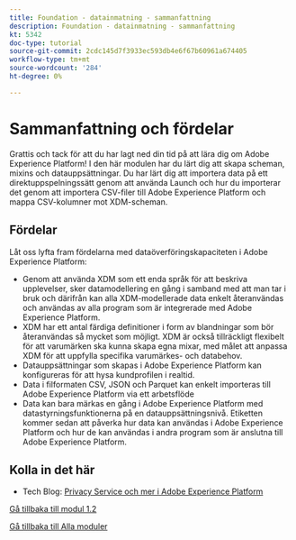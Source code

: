 ```yaml
---
title: Foundation - datainmatning - sammanfattning
description: Foundation - datainmatning - sammanfattning
kt: 5342
doc-type: tutorial
source-git-commit: 2cdc145d7f3933ec593db4e6f67b60961a674405
workflow-type: tm+mt
source-wordcount: '284'
ht-degree: 0%

---
```


# Sammanfattning och fördelar

Grattis och tack för att du har lagt ned din tid på att lära dig om Adobe Experience Platform!
I den här modulen har du lärt dig att skapa scheman, mixins och datauppsättningar. Du har lärt dig att importera data på ett direktuppspelningssätt genom att använda Launch och hur du importerar det genom att importera CSV-filer till Adobe Experience Platform och mappa CSV-kolumner mot XDM-scheman.

## Fördelar

Låt oss lyfta fram fördelarna med dataöverföringskapaciteten i Adobe Experience Platform:

- Genom att använda XDM som ett enda språk för att beskriva upplevelser, sker datamodellering en gång i samband med att man tar i bruk och därifrån kan alla XDM-modellerade data enkelt återanvändas och användas av alla program som är integrerade med Adobe Experience Platform.
- XDM har ett antal färdiga definitioner i form av blandningar som bör återanvändas så mycket som möjligt. XDM är också tillräckligt flexibelt för att varumärken ska kunna skapa egna mixar, med målet att anpassa XDM för att uppfylla specifika varumärkes- och databehov.
- Datauppsättningar som skapas i Adobe Experience Platform kan konfigureras för att hysa kundprofilen i realtid.
- Data i filformaten CSV, JSON och Parquet kan enkelt importeras till Adobe Experience Platform via ett arbetsflöde
- Data kan bara märkas en gång i Adobe Experience Platform med datastyrningsfunktionerna på en datauppsättningsnivå. Etiketten kommer sedan att påverka hur data kan användas i Adobe Experience Platform och hur de kan användas i andra program som är anslutna till Adobe Experience Platform.

## Kolla in det här

- Tech Blog: [Privacy Service och mer i Adobe Experience Platform](https://medium.com/adobetech/privacy-services-and-beyond-in-adobe-experience-platform-31b8d7e9292)

[Gå tillbaka till modul 1.2](./data-ingestion.md)

[Gå tillbaka till Alla moduler](../../../overview.md)
